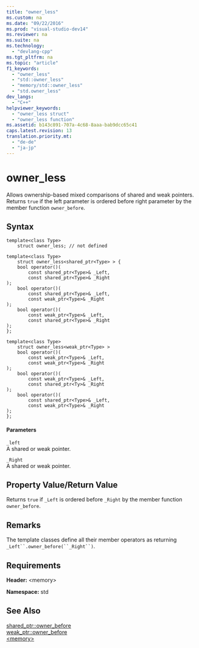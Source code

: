 ```yaml
---
title: "owner_less"
ms.custom: na
ms.date: "09/22/2016"
ms.prod: "visual-studio-dev14"
ms.reviewer: na
ms.suite: na
ms.technology: 
  - "devlang-cpp"
ms.tgt_pltfrm: na
ms.topic: "article"
f1_keywords: 
  - "owner_less"
  - "std::owner_less"
  - "memory/std::owner_less"
  - "std.owner_less"
dev_langs: 
  - "C++"
helpviewer_keywords: 
  - "owner_less struct"
  - "owner_less function"
ms.assetid: b143c891-707a-4c68-8aaa-bab9dcc65c41
caps.latest.revision: 13
translation.priority.mt: 
  - "de-de"
  - "ja-jp"
---
```

# owner_less
Allows ownership-based mixed comparisons of shared and weak pointers. Returns `true` if the left parameter is ordered before right parameter by the member function `owner_before`.  
  
## Syntax  
  
```  
template<class Type>  
    struct owner_less; // not defined  
  
template<class Type>  
    struct owner_less<shared_ptr<Type> > {  
    bool operator()(  
        const shared_ptr<Type>& _Left,  
        const shared_ptr<Type>& _Right  
);  
    bool operator()(  
        const shared_ptr<Type>& _Left,  
        const weak_ptr<Type>& _Right  
);  
    bool operator()(  
        const weak_ptr<Type>& _Left,  
        const shared_ptr<Type>& _Right  
);  
};  
  
template<class Type>  
    struct owner_less<weak_ptr<Type> >  
    bool operator()(  
        const weak_ptr<Type>& _Left,  
        const weak_ptr<Type>& _Right  
);  
    bool operator()(  
        const weak_ptr<Type>& _Left,  
        const shared_ptr<Ty>& _Right  
);  
    bool operator()(  
        const shared_ptr<Type>& _Left,  
        const weak_ptr<Type>& _Right  
);  
};  
```  
  
#### Parameters  
 `_left`  
 A shared or weak pointer.  
  
 `_Right`  
 A shared or weak pointer.  
  
## Property Value/Return Value  
 Returns `true` if `_Left` is ordered before `_Right` by the member function `owner_before`.  
  
## Remarks  
 The template classes define all their member operators as returning `_Left``.owner_before(``_Right``)`.  
  
## Requirements  
 **Header:** \<memory>  
  
 **Namespace:** std  
  
## See Also  
 [shared_ptr::owner_before](../vs140/shared_ptr--owner_before.md)   
 [weak_ptr::owner_before](../vs140/weak_ptr--owner_before.md)   
 [\<memory>](../vs140/-memory-.md)